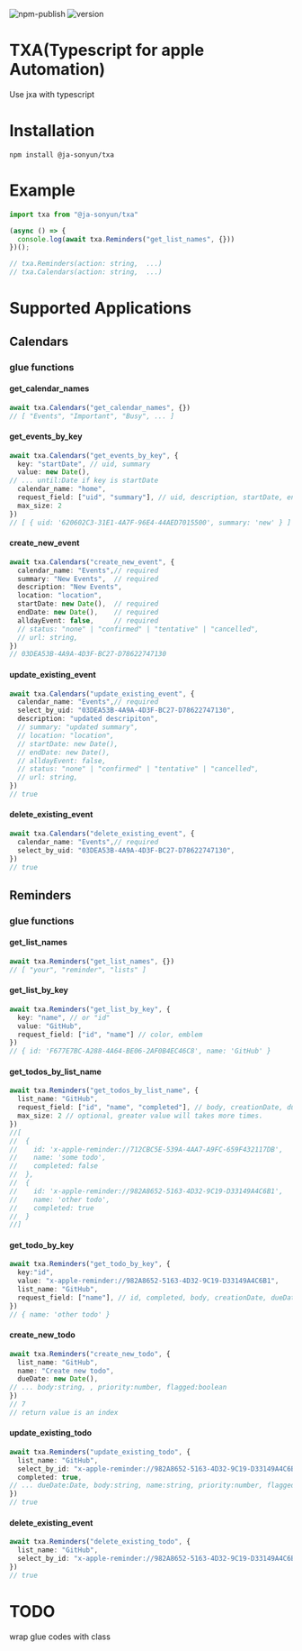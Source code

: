 ![npm-publish](https://github.com/ja-sonyun/txa/actions/workflows/npm-publish-github-packages.yml/badge.svg)
![version](https://img.shields.io/badge/version-1.1.2-blue)

# TXA(Typescript for apple Automation)

Use jxa with typescript  

# Installation
```
npm install @ja-sonyun/txa
```
# Example
```typescript
import txa from "@ja-sonyun/txa"

(async () => {
  console.log(await txa.Reminders("get_list_names", {}))
})();

// txa.Reminders(action: string,  ...)
// txa.Calendars(action: string,  ...)
```

# Supported Applications

## Calendars

### glue functions

#### get_calendar_names
```typescript
await txa.Calendars("get_calendar_names", {})
// [ "Events", "Important", "Busy", ... ]
```

#### get_events_by_key
```typescript
await txa.Calendars("get_events_by_key", {
  key: "startDate", // uid, summary
  value: new Date(),
// ... until:Date if key is startDate
  calendar_name: "home",
  request_field: ["uid", "summary"], // uid, description, startDate, endDate, alldayEvent, location, url, status
  max_size: 2
})
// [ { uid: '620602C3-31E1-4A7F-96E4-44AED7015500', summary: 'new' } ]
```

#### create_new_event
```typescript
await txa.Calendars("create_new_event", {
  calendar_name: "Events",// required
  summary: "New Events",  // required
  description: "New Events",
  location: "location",
  startDate: new Date(),  // required
  endDate: new Date(),    // required
  alldayEvent: false,     // required
  // status: "none" | "confirmed" | "tentative" | "cancelled",
  // url: string,
})
// 03DEA53B-4A9A-4D3F-BC27-D78622747130
```

#### update_existing_event
```typescript
await txa.Calendars("update_existing_event", {
  calendar_name: "Events",// required
  select_by_uid: "03DEA53B-4A9A-4D3F-BC27-D78622747130",
  description: "updated descripiton",
  // summary: "updated summary",
  // location: "location",
  // startDate: new Date(),
  // endDate: new Date(),
  // alldayEvent: false,
  // status: "none" | "confirmed" | "tentative" | "cancelled",
  // url: string,
})
// true
```

#### delete_existing_event
```typescript
await txa.Calendars("delete_existing_event", {
  calendar_name: "Events",// required
  select_by_uid: "03DEA53B-4A9A-4D3F-BC27-D78622747130",
})
// true
```

## Reminders

### glue functions

#### get_list_names
```typescript
await txa.Reminders("get_list_names", {})
// [ "your", "reminder", "lists" ]
```

#### get_list_by_key
```typescript
await txa.Reminders("get_list_by_key", {
  key: "name", // or "id"
  value: "GitHub",
  request_field: ["id", "name"] // color, emblem
})
// { id: 'F677E7BC-A288-4A64-BE06-2AF0B4EC46C8', name: 'GitHub' }
```

#### get_todos_by_list_name
```typescript
await txa.Reminders("get_todos_by_list_name", {
  list_name: "GitHub",
  request_field: ["id", "name", "completed"], // body, creationDate, dueDate, modificationDate, completionDate, priority, flagged
  max_size: 2 // optional, greater value will takes more times.
})
//[
//  {
//    id: 'x-apple-reminder://712CBC5E-539A-4AA7-A9FC-659F432117DB',
//    name: 'some todo',
//    completed: false
//  },
//  {
//    id: 'x-apple-reminder://982A8652-5163-4D32-9C19-D33149A4C6B1',
//    name: 'other todo',
//    completed: true
//  }
//]
```

#### get_todo_by_key
```typescript
await txa.Reminders("get_todo_by_key", {
  key:"id",
  value: "x-apple-reminder://982A8652-5163-4D32-9C19-D33149A4C6B1",
  list_name: "GitHub",
  request_field: ["name"], // id, completed, body, creationDate, dueDate, modificationDate, completionDate, priority, flagged
})
// { name: 'other todo' }
```

#### create_new_todo
```typescript
await txa.Reminders("create_new_todo", {
  list_name: "GitHub",
  name: "Create new todo",
  dueDate: new Date(),
// ... body:string, , priority:number, flagged:boolean
})
// 7
// return value is an index
```

#### update_existing_todo
```typescript
await txa.Reminders("update_existing_todo", {
  list_name: "GitHub",
  select_by_id: "x-apple-reminder://982A8652-5163-4D32-9C19-D33149A4C6B1",
  completed: true,
// ... dueDate:Date, body:string, name:string, priority:number, flagged:boolean
})
// true
```

#### delete_existing_event
```typescript
await txa.Reminders("delete_existing_todo", {
  list_name: "GitHub",
  select_by_id: "x-apple-reminder://982A8652-5163-4D32-9C19-D33149A4C6B1",
})
// true
```

# TODO

wrap glue codes with class
